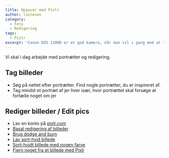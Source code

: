 ```yaml
---
title: Opgaver med Pixlr
author: lsolesen
category:
  - Foto
  - Redigering
tags:
  - Pixlr
excerpt: "Canon EOS 1100D er et god kamera, når man vil i gang med at tage billeder. Det koster omkring 2200 kroner med et standardobjektiv."
---
```


Vi skal i dag arbejde med portrætter og redigering.

## Tag billeder

- Søg på nettet efter portrætter. Find nogle portrætter, du er inspireret af.
- Tag mindst et portræt af jer hver især, hvor portrættet skal forsøge at fortælle noget om jer

## Rediger billeder / Edit pics

- Lav en konto på [pixlr.com](http://www.pixlr.com)
- [Basal redigering af billeder](https://www.youtube.com/watch?v=fHJpm9-gPkQ)
- [Brug dodge and burn](https://www.youtube.com/watch?v=etpGDcV-0Ic)
- [Lav sort-hvid billede](http://vimeo.com/19763291)
- [Sort-hvidt billede med nogen farve](https://www.youtube.com/watch?v=u6RGa6Rd_Ys)
- [Fjern noget fra et billede med Pixlr](https://www.youtube.com/watch?v=oZ3aCoXNVXI)
